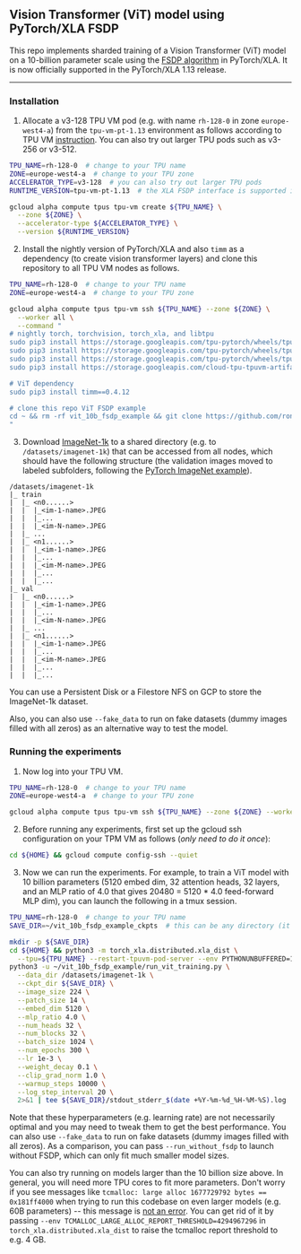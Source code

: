 ## Vision Transformer (ViT) model using PyTorch/XLA FSDP

This repo implements sharded training of a Vision Transformer (ViT) model on a 10-billion parameter scale using the [FSDP algorithm](https://github.com/pytorch/xla/blob/master/docs/fsdp.md) in PyTorch/XLA. It is now officially supported in the PyTorch/XLA 1.13 release.

---

### Installation

1. Allocate a v3-128 TPU VM pod (e.g. with name `rh-128-0` in zone `europe-west4-a`) from the `tpu-vm-pt-1.13` environment as follows according to TPU VM [instruction](https://cloud.google.com/tpu/docs/run-calculation-pytorch). You can also try out larger TPU pods such as v3-256 or v3-512.

```bash
TPU_NAME=rh-128-0  # change to your TPU name
ZONE=europe-west4-a  # change to your TPU zone
ACCELERATOR_TYPE=v3-128  # you can also try out larger TPU pods
RUNTIME_VERSION=tpu-vm-pt-1.13  # the XLA FSDP interface is supported in PyTorch/XLA

gcloud alpha compute tpus tpu-vm create ${TPU_NAME} \
  --zone ${ZONE} \
  --accelerator-type ${ACCELERATOR_TYPE} \
  --version ${RUNTIME_VERSION}
```

2. Install the nightly version of PyTorch/XLA and also `timm` as a dependency (to create vision transformer layers) and clone this repository to all TPU VM nodes as follows.

```bash
TPU_NAME=rh-128-0  # change to your TPU name
ZONE=europe-west4-a  # change to your TPU zone

gcloud alpha compute tpus tpu-vm ssh ${TPU_NAME} --zone ${ZONE} \
  --worker all \
  --command "
# nightly torch, torchvision, torch_xla, and libtpu
sudo pip3 install https://storage.googleapis.com/tpu-pytorch/wheels/tpuvm/torch-nightly+20221222-cp38-cp38-linux_x86_64.whl
sudo pip3 install https://storage.googleapis.com/tpu-pytorch/wheels/tpuvm/torchvision-nightly+20221222-cp38-cp38-linux_x86_64.whl
sudo pip3 install https://storage.googleapis.com/tpu-pytorch/wheels/tpuvm/torch_xla-nightly+20221222-cp38-cp38-linux_x86_64.whl
sudo pip3 install https://storage.googleapis.com/cloud-tpu-tpuvm-artifacts/wheels/libtpu-nightly/libtpu_nightly-0.1.dev20221217-py3-none-any.whl

# ViT dependency
sudo pip3 install timm==0.4.12

# clone this repo ViT FSDP example
cd ~ && rm -rf vit_10b_fsdp_example && git clone https://github.com/ronghanghu/vit_10b_fsdp_example.git
"
```

3. Download [ImageNet-1k](https://image-net.org/) to a shared directory (e.g. to `/datasets/imagenet-1k`) that can be accessed from all nodes, which should have the following structure (the validation images moved to labeled subfolders, following the [PyTorch ImageNet example](https://github.com/pytorch/examples/tree/master/imagenet#requirements)).
```
/datasets/imagenet-1k
|_ train
|  |_ <n0......>
|  |  |_<im-1-name>.JPEG
|  |  |_...
|  |  |_<im-N-name>.JPEG
|  |_ ...
|  |_ <n1......>
|  |  |_<im-1-name>.JPEG
|  |  |_...
|  |  |_<im-M-name>.JPEG
|  |  |_...
|  |  |_...
|_ val
|  |_ <n0......>
|  |  |_<im-1-name>.JPEG
|  |  |_...
|  |  |_<im-N-name>.JPEG
|  |_ ...
|  |_ <n1......>
|  |  |_<im-1-name>.JPEG
|  |  |_...
|  |  |_<im-M-name>.JPEG
|  |  |_...
|  |  |_...
```
You can use a Persistent Disk or a Filestore NFS on GCP to store the ImageNet-1k dataset.

Also, you can also use `--fake_data` to run on fake datasets (dummy images filled with all zeros) as an alternative way to test the model.

### Running the experiments

1. Now log into your TPU VM.
```bash
TPU_NAME=rh-128-0  # change to your TPU name
ZONE=europe-west4-a  # change to your TPU zone

gcloud alpha compute tpus tpu-vm ssh ${TPU_NAME} --zone ${ZONE} --worker 0
```

2. Before running any experiments, first set up the gcloud ssh configuration on your TPM VM as follows (*only need to do it once*):
```bash
cd ${HOME} && gcloud compute config-ssh --quiet
```

3. Now we can run the experiments. For example, to train a ViT model with 10 billion parameters (5120 embed dim, 32 attention heads, 32 layers, and an MLP ratio of 4.0 that gives 20480 = 5120 * 4.0 feed-forward MLP dim), you can launch the following in a tmux session.
```bash
TPU_NAME=rh-128-0  # change to your TPU name
SAVE_DIR=~/vit_10b_fsdp_example_ckpts  # this can be any directory (it doesn't need to be a shared one across nodes)

mkdir -p ${SAVE_DIR}
cd ${HOME} && python3 -m torch_xla.distributed.xla_dist \
  --tpu=${TPU_NAME} --restart-tpuvm-pod-server --env PYTHONUNBUFFERED=1 -- \
python3 -u ~/vit_10b_fsdp_example/run_vit_training.py \
  --data_dir /datasets/imagenet-1k \
  --ckpt_dir ${SAVE_DIR} \
  --image_size 224 \
  --patch_size 14 \
  --embed_dim 5120 \
  --mlp_ratio 4.0 \
  --num_heads 32 \
  --num_blocks 32 \
  --batch_size 1024 \
  --num_epochs 300 \
  --lr 1e-3 \
  --weight_decay 0.1 \
  --clip_grad_norm 1.0 \
  --warmup_steps 10000 \
  --log_step_interval 20 \
  2>&1 | tee ${SAVE_DIR}/stdout_stderr_$(date +%Y-%m-%d_%H-%M-%S).log
```
Note that these hyperparameters (e.g. learning rate) are not necessarily optimal and you may need to tweak them to get the best performance. You can also use `--fake_data` to run on fake datasets (dummy images filled with all zeros). As a comparison, you can pass `--run_without_fsdp` to launch without FSDP, which can only fit much smaller model sizes.

You can also try running on models larger than the 10 billion size above. In general, you will need more TPU cores to fit more parameters. Don't worry if you see messages like `tcmalloc: large alloc 1677729792 bytes == 0x181ff4000` when trying to run this codebase on even larger models (e.g. 60B parameters) -- this message is [not an error](https://stackoverflow.com/questions/52351611/is-tcmalloc-large-alloc-a-warning-or-error-in-python). You can get rid of it by passing `--env TCMALLOC_LARGE_ALLOC_REPORT_THRESHOLD=4294967296` in `torch_xla.distributed.xla_dist` to raise the tcmalloc report threshold to e.g. 4 GB.
